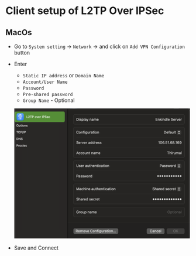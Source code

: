# Client setup of L2TP Over IPSec

## MacOs

* Go to `System setting` -> `Network` -> and click on `Add VPN Configuration` button

* Enter

    * `Static IP address` or `Domain Name`
    * `Account/User Name`
    * `Password`
    * `Pre-shared password`
    * `Group Name` - Optional

    ![Client Setup Example](Network/Tp-Link%20VPN%20Router/img/L2TP%20Client.png)

* Save and Connect